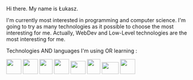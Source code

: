 Hi there. My name is Łukasz.

I'm currently most interested in programming and computer science.
I'm going to try as many technologies as it possible to choose the most interesting for me.
Actually, WebDev and Low-Level technologies are the most interesting for me.

Technologies AND languages I'm using OR learning :

<p float="left">
  <img src="https://upload.wikimedia.org/wikipedia/commons/thumb/9/99/Unofficial_JavaScript_logo_2.svg/1200px-Unofficial_JavaScript_logo_2.svg.png"  width="40" height="40" />
  <img src="https://upload.wikimedia.org/wikipedia/commons/thumb/4/4c/Typescript_logo_2020.svg/1200px-Typescript_logo_2020.svg.png"  width="40" height="40" />
  <img src="https://upload.wikimedia.org/wikipedia/commons/thumb/1/18/ISO_C%2B%2B_Logo.svg/1200px-ISO_C%2B%2B_Logo.svg.png"  width="35" height="40" />
  <img src="https://upload.wikimedia.org/wikipedia/commons/thumb/3/3f/Git_icon.svg/2048px-Git_icon.svg.png"  width="40" height="40" />
  <img src="https://upload.wikimedia.org/wikipedia/commons/thumb/9/95/Vue.js_Logo_2.svg/1200px-Vue.js_Logo_2.svg.png"  width="40" height="35" />
  <img src="https://upload.wikimedia.org/wikipedia/commons/thumb/3/3c/TuxFlat.svg/1200px-TuxFlat.svg.png"  width="35" height="40" />
  <img src="https://upload.wikimedia.org/wikipedia/labs/8/8e/Mysql_logo.png"  width="45" height="32" />
  <img src="https://upload.wikimedia.org/wikipedia/commons/thumb/6/6a/Godot_icon.svg/2048px-Godot_icon.svg.png"  width="40" height="40" />
<p>
